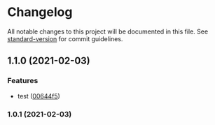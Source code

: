 # Changelog

All notable changes to this project will be documented in this file. See [standard-version](https://github.com/conventional-changelog/standard-version) for commit guidelines.

## 1.1.0 (2021-02-03)


### Features

* test ([00644f5](https://github.com/Nexters-Algorithm-Study/deo_algorythm/commit/00644f59819a8df8b2467a258006f3dc70c8b67b))

### 1.0.1 (2021-02-03)
